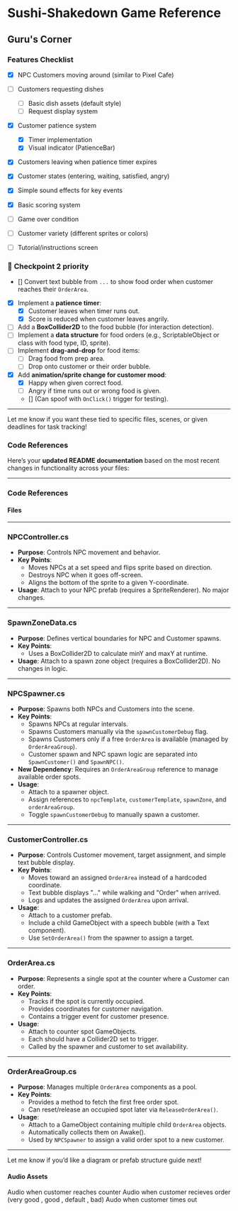 # Sushi-Shakedown Game Reference 

## Guru's Corner

### Features Checklist
- [x] NPC Customers moving around (similar to Pixel Cafe)
- [ ] Customers requesting dishes
    - [ ] Basic dish assets (default style)
    - [ ] Request display system
- [x] Customer patience system
    - [x] Timer implementation
    - [x] Visual indicator (PatienceBar)
- [x] Customers leaving when patience timer expires
- [x] Customer states (entering, waiting, satisfied, angry)
- [x] Simple sound effects for key events
- [x] Basic scoring system
- [ ] Game over condition
- [ ] Customer variety (different sprites or colors)
- [ ] Tutorial/instructions screen


### 🧾 **Checkpoint 2 priority**

- [] Convert text bubble from `...` to show food order when customer reaches their `OrderArea`.
- [x] Implement a **patience timer**:
  - [x] Customer leaves when timer runs out.
  - [x] Score is reduced when customer leaves angrily.
- [ ] Add a **BoxCollider2D** to the food bubble (for interaction detection).
- [ ] Implement a **data structure** for food orders (e.g., ScriptableObject or class with food type, ID, sprite).
- [ ] Implement **drag-and-drop** for food items:
  - [ ] Drag food from prep area.
  - [ ] Drop onto customer or their order bubble.
- [x] Add **animation/sprite change for customer mood**:
  - [x] Happy when given correct food.
  - [ ] Angry if time runs out or wrong food is given.
  - [] (Can spoof with `OnClick()` trigger for testing).

---

Let me know if you want these tied to specific files, scenes, or given deadlines for task tracking!

### Code References 

Here’s your **updated README documentation** based on the most recent changes in functionality across your files:

---

### Code References

#### Files

---

### NPCController.cs
- **Purpose**: Controls NPC movement and behavior.
- **Key Points**:
  - Moves NPCs at a set speed and flips sprite based on direction.
  - Destroys NPC when it goes off-screen.
  - Aligns the bottom of the sprite to a given Y-coordinate.
- **Usage**: Attach to your NPC prefab (requires a SpriteRenderer). No major changes.

---

### SpawnZoneData.cs
- **Purpose**: Defines vertical boundaries for NPC and Customer spawns.
- **Key Points**:
  - Uses a BoxCollider2D to calculate minY and maxY at runtime.
- **Usage**: Attach to a spawn zone object (requires a BoxCollider2D). No changes in logic.

---

### NPCSpawner.cs
- **Purpose**: Spawns both NPCs and Customers into the scene.
- **Key Points**:
  - Spawns NPCs at regular intervals.
  - Spawns Customers manually via the `spawnCustomerDebug` flag.
  - Spawns Customers only if a free `OrderArea` is available (managed by `OrderAreaGroup`).
  - Customer spawn and NPC spawn logic are separated into `SpawnCustomer()` and `SpawnNPC()`.
- **New Dependency**: Requires an `OrderAreaGroup` reference to manage available order spots.
- **Usage**:
  - Attach to a spawner object.
  - Assign references to `npcTemplate`, `customerTemplate`, `spawnZone`, and `orderAreaGroup`.
  - Toggle `spawnCustomerDebug` to manually spawn a customer.

---

### CustomerController.cs
- **Purpose**: Controls Customer movement, target assignment, and simple text bubble display.
- **Key Points**:
  - Moves toward an assigned `OrderArea` instead of a hardcoded coordinate.
  - Text bubble displays "..." while walking and "Order" when arrived.
  - Logs and updates the assigned `OrderArea` upon arrival.
- **Usage**:
  - Attach to a customer prefab.
  - Include a child GameObject with a speech bubble (with a Text component).
  - Use `SetOrderArea()` from the spawner to assign a target.

---

### OrderArea.cs
- **Purpose**: Represents a single spot at the counter where a Customer can order.
- **Key Points**:
  - Tracks if the spot is currently occupied.
  - Provides coordinates for customer navigation.
  - Contains a trigger event for customer presence.
- **Usage**:
  - Attach to counter spot GameObjects.
  - Each should have a Collider2D set to trigger.
  - Called by the spawner and customer to set availability.

---

### OrderAreaGroup.cs
- **Purpose**: Manages multiple `OrderArea` components as a pool.
- **Key Points**:
  - Provides a method to fetch the first free order spot.
  - Can reset/release an occupied spot later via `ReleaseOrderArea()`.
- **Usage**:
  - Attach to a GameObject containing multiple child `OrderArea` objects.
  - Automatically collects them on Awake().
  - Used by `NPCSpawner` to assign a valid order spot to a new customer.

---

Let me know if you’d like a diagram or prefab structure guide next!

#### Audio Assets 
Audio when customer reaches counter
Audio when customer recieves order (very good , good , default , bad)
Audo when customer times out 